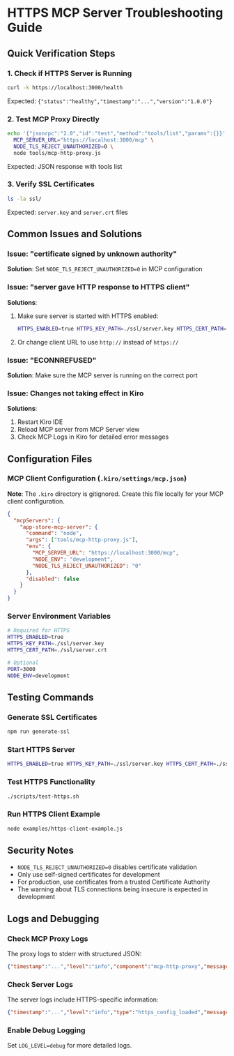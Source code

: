 # HTTPS MCP Server Troubleshooting Guide

## Quick Verification Steps

### 1. Check if HTTPS Server is Running
```bash
curl -k https://localhost:3000/health
```
Expected: `{"status":"healthy","timestamp":"...","version":"1.0.0"}`

### 2. Test MCP Proxy Directly
```bash
echo '{"jsonrpc":"2.0","id":"test","method":"tools/list","params":{}}' | \
  MCP_SERVER_URL="https://localhost:3000/mcp" \
  NODE_TLS_REJECT_UNAUTHORIZED=0 \
  node tools/mcp-http-proxy.js
```
Expected: JSON response with tools list

### 3. Verify SSL Certificates
```bash
ls -la ssl/
```
Expected: `server.key` and `server.crt` files

## Common Issues and Solutions

### Issue: "certificate signed by unknown authority"
**Solution**: Set `NODE_TLS_REJECT_UNAUTHORIZED=0` in MCP configuration

### Issue: "server gave HTTP response to HTTPS client"
**Solutions**:
1. Make sure server is started with HTTPS enabled:
   ```bash
   HTTPS_ENABLED=true HTTPS_KEY_PATH=./ssl/server.key HTTPS_CERT_PATH=./ssl/server.crt npm start
   ```
2. Or change client URL to use `http://` instead of `https://`

### Issue: "ECONNREFUSED"
**Solution**: Make sure the MCP server is running on the correct port

### Issue: Changes not taking effect in Kiro
**Solutions**:
1. Restart Kiro IDE
2. Reload MCP server from MCP Server view
3. Check MCP Logs in Kiro for detailed error messages

## Configuration Files

### MCP Client Configuration (`.kiro/settings/mcp.json`)

**Note**: The `.kiro` directory is gitignored. Create this file locally for your MCP client configuration.
```json
{
  "mcpServers": {
    "app-store-mcp-server": {
      "command": "node",
      "args": ["tools/mcp-http-proxy.js"],
      "env": {
        "MCP_SERVER_URL": "https://localhost:3000/mcp",
        "NODE_ENV": "development",
        "NODE_TLS_REJECT_UNAUTHORIZED": "0"
      },
      "disabled": false
    }
  }
}
```

### Server Environment Variables
```bash
# Required for HTTPS
HTTPS_ENABLED=true
HTTPS_KEY_PATH=./ssl/server.key
HTTPS_CERT_PATH=./ssl/server.crt

# Optional
PORT=3000
NODE_ENV=development
```

## Testing Commands

### Generate SSL Certificates
```bash
npm run generate-ssl
```

### Start HTTPS Server
```bash
HTTPS_ENABLED=true HTTPS_KEY_PATH=./ssl/server.key HTTPS_CERT_PATH=./ssl/server.crt npm start
```

### Test HTTPS Functionality
```bash
./scripts/test-https.sh
```

### Run HTTPS Client Example
```bash
node examples/https-client-example.js
```

## Security Notes

- `NODE_TLS_REJECT_UNAUTHORIZED=0` disables certificate validation
- Only use self-signed certificates for development
- For production, use certificates from a trusted Certificate Authority
- The warning about TLS connections being insecure is expected in development

## Logs and Debugging

### Check MCP Proxy Logs
The proxy logs to stderr with structured JSON:
```json
{"timestamp":"...","level":"info","component":"mcp-http-proxy","message":"..."}
```

### Check Server Logs
The server logs include HTTPS-specific information:
```json
{"timestamp":"...","level":"info","type":"https_config_loaded","message":"HTTPS configuration loaded successfully"}
```

### Enable Debug Logging
Set `LOG_LEVEL=debug` for more detailed logs.